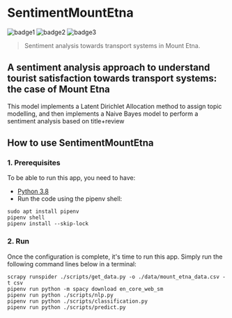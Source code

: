 # SentimentMountEtna
![badge1](https://img.shields.io/badge/language-Python-blue.svg)
![badge2](https://img.shields.io/badge/framework-scrapy-green.svg)
![badge3](https://img.shields.io/badge/data-TripAdvisor-lightgray.svg)
> Sentiment analysis towards transport systems in Mount Etna.
## A sentiment analysis approach to understand tourist satisfaction towards transport systems: the case of Mount Etna
This model implements a Latent Dirichlet Allocation method to assign topic modelling, and then implements a Naive Bayes model to perform a sentiment analysis based on title+review 

## How to use  SentimentMountEtna
### 1. Prerequisites
To be able to run this app, you need to have:
* [Python 3.8](https://www.python.org/downloads/)
* Run the code using the pipenv shell:
```
sudo apt install pipenv
pipenv shell
pipenv install --skip-lock
```

### 2. Run
Once the configuration is complete, it's time to run this app.
Simply run the following command lines below in a terminal:
```
scrapy runspider ./scripts/get_data.py -o ./data/mount_etna_data.csv -t csv
pipenv run python -m spacy download en_core_web_sm
pipenv run python ./scripts/nlp.py
pipenv run python ./scripts/classification.py
pipenv run python ./scripts/predict.py
```
